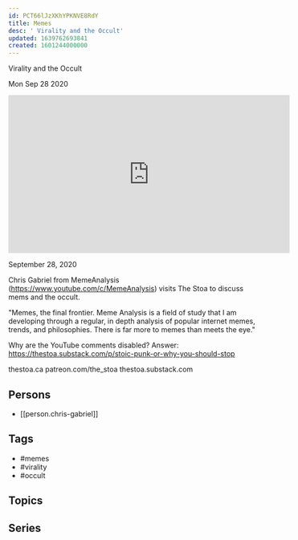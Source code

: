 ```yaml
---
id: PCT66lJzXKhYPKNVE8RdY
title: Memes
desc: ' Virality and the Occult'
updated: 1639762693841
created: 1601244000000
---
```



 Virality and the Occult

Mon Sep 28 2020

<iframe width="560" height="315" src="https://www.youtube.com/embed/V4oc9tqK_eM" title="Memes: Virality and the Occult w/ Chris Gabriel (MemeAnalysis)" frameborder="0" allow="accelerometer; autoplay; clipboard-write; encrypted-media; gyroscope; picture-in-picture" allowfullscreen ></iframe>

September 28, 2020

Chris Gabriel from MemeAnalysis (https://www.youtube.com/c/MemeAnalysis) visits The Stoa to discuss mems and the occult.

"Memes, the final frontier. Meme Analysis is a field of study that I am developing through a regular, in depth analysis of popular internet memes, trends, and philosophies. There is far more to memes than meets the eye."

Why are the YouTube comments disabled? Answer: https://thestoa.substack.com/p/stoic-punk-or-why-you-should-stop

thestoa.ca
patreon.com/the_stoa
thestoa.substack.com

## Persons

- [[person.chris-gabriel]]

## Tags

- #memes
- #virality
- #occult

## Topics



## Series



